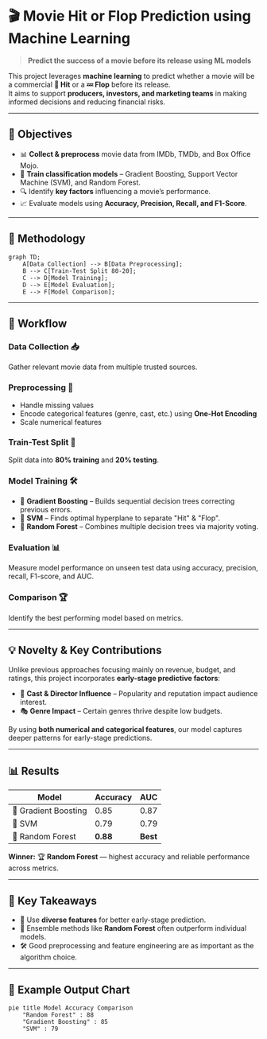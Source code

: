 # 🎬 Movie Hit or Flop Prediction using Machine Learning  

> **Predict the success of a movie before its release using ML models**  

This project leverages **machine learning** to predict whether a movie will be a commercial **🎯 Hit** or a **💤 Flop** before its release.  
It aims to support **producers, investors, and marketing teams** in making informed decisions and reducing financial risks.  

---

## 📌 Objectives  
- 📊 **Collect & preprocess** movie data from IMDb, TMDb, and Box Office Mojo.  
- 🤖 **Train classification models** – Gradient Boosting, Support Vector Machine (SVM), and Random Forest.  
- 🔍 Identify **key factors** influencing a movie’s performance.  
- 📈 Evaluate models using **Accuracy, Precision, Recall, and F1-Score**.

---

## 🔄 Methodology  

```mermaid
graph TD;
    A[Data Collection] --> B[Data Preprocessing];
    B --> C[Train-Test Split 80-20];
    C --> D[Model Training];
    D --> E[Model Evaluation];
    E --> F[Model Comparison];
```

---

## 🔄 Workflow  

### **Data Collection** 📥  
Gather relevant movie data from multiple trusted sources.

### **Preprocessing** 🧹  
- Handle missing values  
- Encode categorical features (genre, cast, etc.) using **One-Hot Encoding**  
- Scale numerical features  

### **Train-Test Split** 📂  
Split data into **80% training** and **20% testing**.

### **Model Training** 🛠  
- 🌱 **Gradient Boosting** – Builds sequential decision trees correcting previous errors.  
- 📏 **SVM** – Finds optimal hyperplane to separate "Hit" & "Flop".  
- 🌳 **Random Forest** – Combines multiple decision trees via majority voting.

### **Evaluation** 📊  
Measure model performance on unseen test data using accuracy, precision, recall, F1-score, and AUC.

### **Comparison** 🏆  
Identify the best performing model based on metrics.

---

## 💡 Novelty & Key Contributions  

Unlike previous approaches focusing mainly on revenue, budget, and ratings, this project incorporates **early-stage predictive factors**:  

- 👥 **Cast & Director Influence** – Popularity and reputation impact audience interest.  
- 🎭 **Genre Impact** – Certain genres thrive despite low budgets.  

By using **both numerical and categorical features**, our model captures deeper patterns for early-stage predictions.

---

## 📊 Results  

| Model               | Accuracy | AUC  |
|---------------------|----------|------|
| 🌱 Gradient Boosting | 0.85     | 0.87 |
| 📏 SVM               | 0.79     | 0.79 |
| 🌳 Random Forest     | **0.88** | **Best** |

**Winner:** 🏆 **Random Forest** — highest accuracy and reliable performance across metrics.

---

## 📌 Key Takeaways  
- 📂 Use **diverse features** for better early-stage prediction.  
- 🎯 Ensemble methods like **Random Forest** often outperform individual models.  
- 🛠 Good preprocessing and feature engineering are as important as the algorithm choice.

---

## 📸 Example Output Chart  

```mermaid
pie title Model Accuracy Comparison
    "Random Forest" : 88
    "Gradient Boosting" : 85
    "SVM" : 79
